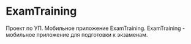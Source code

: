 # ExamTraining
Проект по УП. Мобильное приложение ExamTraining.
ExamTraining - мобильное приложение для подготовки к экзаменам.
